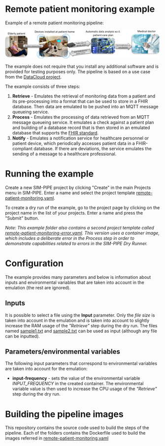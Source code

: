 # Remote patient monitoring example

Example of a remote patient monitoring pipeline:

![alt text](rpm_scenario.PNG)

The example does not require that you install any additional software and is provided for testing purposes only. The pipeline is based on a use case from the [DataCloud project](https://datacloudproject.eu/).

The example consists of three steps:
 
 1. **Retrieve** - Emulates the retrieval of monitoring data from a patient and its pre-processing into a format that can be used to store in a FHIR database. Then data are emulated to be pushed into an MQTT message queueing service.
 2. **Process** - Emulates the processing of data retrieved from an MQTT message queueing service. It emulates a check against a patient plan and building of a database record that is then stored in an emulated database that supports the [FHIR standard](https://www.hl7.org/fhir/overview.html). 
 3. **Notify** - Emulates a notification service for healthcare personnel or patient device, which periodically accesses patient data in a FHIR-compliant database. If there are deviations, the service emulates the sending of a message to a healthcare professional.

# Running the example
Create a new SIM-PIPE project by clicking "Create" in the main Projects menu in SIM-PIPE. Enter a name and select the project template [remote-patient-monitoring.yaml](remote-patient-monitoring.yaml). 

To create a dry run of the example, go to the project page by clicking on the project name in the list of your projects. Enter a name and press the "Submit" button.

_Note: This example folder also contains a second project template called [remote-patient-monitoring-error.yaml](remote-patient-monitoring-error.yaml). This version uses a container image, which includes a deliberate error in the _Process_ step in order to demonstrate capabilities related to errors in the SIM-PIPE Dry Runner._

# Configuration
The example provides many parameters and below is information about inputs and environmental variables that are taken into account in the emulation (the rest are ignored).

## Inputs
It is possible to select a file using the **Input** parameter. Only the _file size_ is taken into account in the emulation and is taken into account to slightly increase the RAM usage of the _"Retrieve"_ step during the dry run. The files named [sample1.txt](sample1.txt) and [sample2.txt](sample2.txt) can be used as input (although any file can be inputted).

## Parameters/environmental variables
The following input parameters that correspond to environmental variables are taken into account for the emulation:
 - **input-frequency** - sets the value of the environmental variable _INPUT_FREQUENCY_ in the created container. The environmental variable value is then used to increase the CPU usage of the _"Retrieve"_ step during the dry run.

# Building the pipeline images
This repository contains the source code used to build the steps of the pipeline. Each of the folders contains the Dockerfile used to build the images referred in [remote-patient-monitoring.yaml](remote-patient-monitoring.yaml)